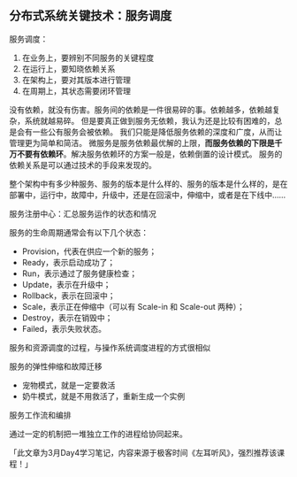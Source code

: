 ## 分布式系统关键技术：服务调度

服务调度：
1. 在业务上，要辨别不同服务的关键程度
2. 在运行上，要知晓依赖关系
3. 在架构上，要对其版本进行管理
4. 在周期上，其状态需要闭环管理


没有依赖，就没有伤害。服务间的依赖是一件很易碎的事。依赖越多，依赖越复杂，系统就越易碎。
但是要真正做到服务无依赖，我认为还是比较有困难的，总是会有一些公有服务会被依赖。
我们只能是降低服务依赖的深度和广度，从而让管理更为简单和简洁。
微服务是服务依赖最优解的上限，**而服务依赖的下限是千万不要有依赖环**。解决服务依赖环的方案一般是，依赖倒置的设计模式。
服务的依赖关系是可以通过技术的手段来发现的。


整个架构中有多少种服务、服务的版本是什么样的、服务的版本是什么样的，是在部署中，运行中，故障中，升级中，还是在回滚中，伸缩中，或者是在下线中……

服务注册中心：汇总服务运作的状态和情况

服务的生命周期通常会有以下几个状态：
- Provision，代表在供应一个新的服务；
- Ready，表示启动成功了；
- Run，表示通过了服务健康检查；
- Update，表示在升级中；
- Rollback，表示在回滚中；
- Scale，表示正在伸缩中（可以有 Scale-in 和 Scale-out 两种）；
- Destroy，表示在销毁中；
- Failed，表示失败状态。


服务和资源调度的过程，与操作系统调度进程的方式很相似

服务的弹性伸缩和故障迁移
- 宠物模式，就是一定要救活
- 奶牛模式，就是不用救活了，重新生成一个实例

服务工作流和编排

通过一定的机制把一堆独立工作的进程给协同起来。


「此文章为3月Day4学习笔记，内容来源于极客时间《左耳听风》，强烈推荐该课程！」